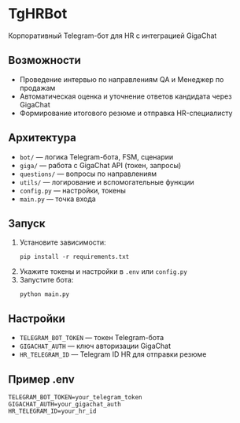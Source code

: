 # TgHRBot

Корпоративный Telegram-бот для HR с интеграцией GigaChat

## Возможности
- Проведение интервью по направлениям QA и Менеджер по продажам
- Автоматическая оценка и уточнение ответов кандидата через GigaChat
- Формирование итогового резюме и отправка HR-специалисту

## Архитектура
- `bot/` — логика Telegram-бота, FSM, сценарии
- `giga/` — работа с GigaChat API (токен, запросы)
- `questions/` — вопросы по направлениям
- `utils/` — логирование и вспомогательные функции
- `config.py` — настройки, токены
- `main.py` — точка входа

## Запуск
1. Установите зависимости:
   ```
   pip install -r requirements.txt
   ```
2. Укажите токены и настройки в `.env` или `config.py`
3. Запустите бота:
   ```
   python main.py
   ```

## Настройки
- `TELEGRAM_BOT_TOKEN` — токен Telegram-бота
- `GIGACHAT_AUTH` — ключ авторизации GigaChat
- `HR_TELEGRAM_ID` — Telegram ID HR для отправки резюме

## Пример .env
```
TELEGRAM_BOT_TOKEN=your_telegram_token
GIGACHAT_AUTH=your_gigachat_auth
HR_TELEGRAM_ID=your_hr_id
``` 